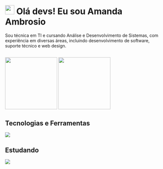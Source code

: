# <img src="https://raw.githubusercontent.com/kaueMarques/kaueMarques/master/hi.gif" height="30rem"> Olá devs! Eu sou Amanda Ambrosio

Sou técnica em TI e cursando Análise e Desenvolvimento de Sistemas, com experiência em diversas áreas, incluindo desenvolvimento de software, suporte técnico e web design.

##

<div>
  <img loading="lazy" height="170em" src="https://github-readme-stats.vercel.app/api?username=amandaambrosiov&show_icons=true&theme=dracula&rank_icon=github&hide=issues">
  <img loading="lazy" height="170em" src="https://github-readme-stats.vercel.app/api/top-langs/?username=amandaambrosiov&theme=dracula&hide_progress=true">
</div>

## Tecnologias e Ferramentas

<a href="https://skillicons.dev">
  <img src="https://skillicons.dev/icons?i=html,css,js,git,github,vscode,figma,bootstrap,tailwind" />
</a>

## Estudando

<a href="https://skillicons.dev">
  <img src="https://skillicons.dev/icons?i=react,vite,docker" />
</a>
